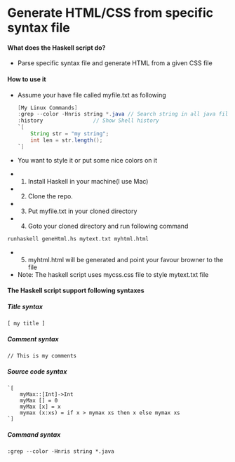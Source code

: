 # Generate HTML/CSS from specific syntax file 

#### What does the Haskell script do? 
- Parse specific syntax file and generate HTML from a given CSS file 

#### How to use it 
- Assume your have file called myfile.txt as following

    ```java
    [My Linux Commands]
    :grep --color -Hnris string *.java // Search string in all java files
    :history                // Show Shell history
    `[
        String str = "my string";
        int len = str.length();
    `]
    ```
- You want to style it or put some nice colors on it

- 1. Install Haskell in your machine(I use Mac)
- 2. Clone the repo. 
- 3. Put myfile.txt in your cloned directory
- 4. Goto your cloned directory and run following command
```sh
runhaskell geneHtml.hs mytext.txt myhtml.html
```
- 5. myhtml.html will be generated and point your favour browner to the file
- Note: The haskell script uses mycss.css file to style mytext.txt file

#### The Haskell script support following syntaxes 

##### Title syntax
    [ my title ]

##### Comment syntax
    // This is my comments
##### Source code syntax
    `[
        myMax::[Int]->Int
        myMax [] = 0
        myMax [x] = x 
        mymax (x:xs) = if x > mymax xs then x else mymax xs  
    `]
##### Command syntax
    :grep --color -Hnris string *.java
